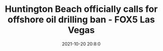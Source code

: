 ---
"title": "Huntington Beach officially calls for offshore oil drilling ban - FOX5 Las Vegas"
"date": "2021-10-20 20:8:0"
"feed_name": "GOOGLENEWSDRILLING"
"feed_website": "https://news.google.com/search?q=drilling%2Bincident&hl=en-US&gl=US&ceid=US:en"
"feed_rss": "https://news.google.com/rss/search?q=drilling%2Bincident&hl=en-US&gl=US&ceid=US:en"
"link": "https://www.fox5vegas.com/news/huntington-beach-officially-calls-for-offshore-oil-drilling-ban/article_5c9c3b86-fcf2-5014-b32c-189e0e575756.html"
"source": "{'href': 'https://www.fox5vegas.com', 'title': 'FOX5 Las Vegas'}"
"file": "_posts/2021-1-1-0a741738ca2b441ad98624260100f87bed1eb4f6.md"
"accident": "0"
"drilling": "0"
"dead": "0"
"injured": "0"
"arrested": "0"
"place": "unknown place"
"where": "unknown site"
"causes": "unknown"
"place_uri": "unknown place"
---